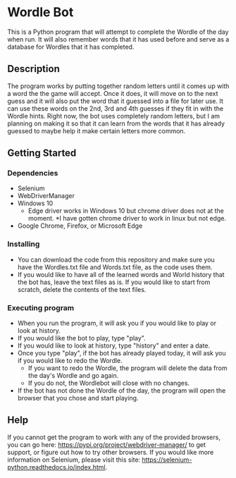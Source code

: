 # Wordle Bot

This is a Python program that will attempt to complete the Wordle of the day when run. It will also remember words
that it has used before and serve as a database for Wordles that it has completed.

## Description

The program works by putting together random letters until it comes up with a word the the game will accept.
Once it does, it will move on to the next guess and it will also put the word that it guessed into a file
for later use. It can use these words on the 2nd, 3rd and 4th guesses if they fit in with the Wordle hints.
Right now, the bot uses completely random letters, but I am planning on making it so that it can learn from 
the words that it has already guessed to maybe help it make certain letters more common.

## Getting Started

### Dependencies

* Selenium
* WebDriverManager
* Windows 10
	* Edge driver works in Windows 10 but chrome driver does not at the moment.
	*I have gotten chrome driver to work in linux but not edge.
* Google Chrome, Firefox, or Microsoft Edge

### Installing

* You can download the code from this repository and make sure you have the Wordles.txt file and Words.txt file, as 
the code uses them.
* If you would like to have all of the learned words and World history that the bot has, leave the text files as is. If you
would like to start from scratch, delete the contents of the text files.

### Executing program

* When you run the program, it will ask you if you would like to play or look at history.
* If you would like the bot to play, type "play".
* If you would like to look at history, type "history" and enter a date.
* Once you type "play", if the bot has already played today, it will ask you if you would like to redo the Wordle.
	* If you want to redo the Wordle, the program will delete the data from the day's Wordle and go again.
	* If you do not, the Wordlebot will close with no changes.
* If the bot has not done the Wordle of the day, the program will open the browser that you chose and start playing.

## Help

If you cannot get the program to work with any of the provided browsers, you can go here: https://pypi.org/project/webdriver-manager/
to get support, or figure out how to try other browsers. If you would like more information on Selenium, please visit this site:
https://selenium-python.readthedocs.io/index.html.